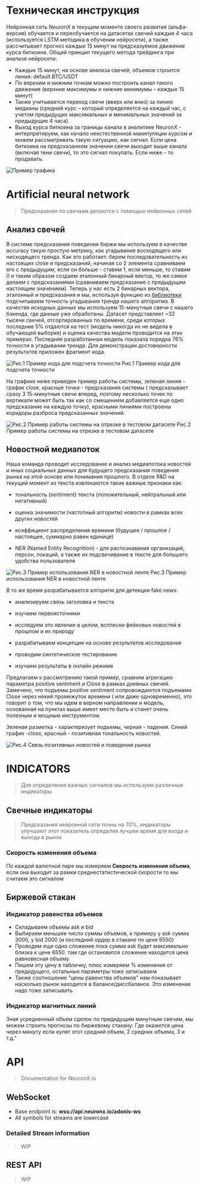 # Техническая инструкция

Нейронная сеть NeuronX в текущем моменте своего развития (альфа-версия) обучается и переобучается на датасетах свечей каждые 4 часа (используется LSTM методика в обучении нейросети), а также рассчитывает прогноз каждые 15 минут на предсказуемое движение курса биткоина.
Общий принцип текущего метода трейдинга при анализе нейросети:

- Каждые 15 минут, на основе анализа свечей, объемов строится линия: default BTC/USDT
- По верхним и нижним точкам можно построить канал такого движения (верхние максимумы и нижние минимумы – каждые 15 минут)
- Также учитывается переход свечи (вверх или вниз) за линию медианы
(средний курс – который определяется на каждый час, с учетом предыдущих максимальных и минимальных значений за предыдущие 4 часа).
- Выход курса биткоина за границы канала в аналитике NeuronX - интерпретируем, как начало неестественной манипуляции курсом и можем рассматривать такую ситуацию, как сигнал.
Если цена биткоина на предсказанном значении свечи выходит выше канала (включая тени свечи), то это сигнал покупать. Если ниже – то продавать.

![Пример графика](./img/instruction-1.png)

# Artificial neural network
> Предсказания по свечаам делаются с помощью нейронных сетей

## Анализ свечей
В системе предсказания поведения биржи мы используем в качестве accuracy такую простую метрику, как угадывание восходящего или нисходящего тренда. Как это работает: берем последовательность из настоящих close и предсказаний, начиная со 2 элемента сравниваем его с предыдущим, если он больше - ставим 1, если меньше, то ставим 0 и таким образом создаем эталонный бинарный вектор, то же самое делаем с предсказаниями (сравниваем предсказание с предыдущим настоящим значением). Теперь у нас есть 2 бинарных вектора, эталонный и предсказания и мы, используя функцию из [библиотеки](http://sklearn.metrics.accuracy_score) подсчитываем точность угадывания тренда нашего алгоритма. В качестве исходных данных мы используем 15-минутные свечи с нашего бэкенда, где данные уже обработаны. Датасет представляет ~32 тысячи свечей, отсортированных по времени, среди которых последние 5% отдаются на тест (модель никогда их не видела в обучающей выборке) и оценка качества модели проводится на этих примерах. Последняя разработанная модель показала порядка 76% точности в угадывании тренда. Для демонстрации достоверности результатов приложен фрагмент кода.

![Рис.1 Пример кода для подсчета точности](./img/ai-1.png)
Рис.1 Пример кода для подсчета точности

На графике ниже приведен пример работы системы, зеленая линия - график close, красные точки - предсказания системы ( предсказывает сразу 3 15-минутные свечи вперед, поэтому несколько точек по вертикали может быть так как со смещением добавляется еще одно предсказание на каждую точку), красными линиями построены коридоры разброса предсказанных значений.

![Рис.2 Пример работы системы на отрезке в тестовом датасете](./img/ai-2.png)
Рис.2 Пример работы системы на отрезке в тестовом датасете

## Новостной медиапоток
Наша команда проводит исследование и анализ медиапотока новостей и иных  социальных данных для будущего предсказания поведения рынка на этой основе или понимания прошлого. В отделе R&D на текущий момент из текста извлекаются такие важные признаки как:


- тональность (sentiment) текста (положительный, нейтральный или негативный)

- оценка значимости (частотный алгоритм) новости в рамках всех других новостей

- коэффициент распределения времени (будущее / прошлое / настоящее, суммарно равен единице)

- NER (Named Entity Recognition) - для распознавания организаций, персон, локаций, а также их подсвечивание в тексте для большего удобства пользователя

![Рис.3 Пример использования NER в новостной ленте](./img/ai-3.png)
Рис.3 Пример использования NER в новостной ленте

В то же время разрабатывается алгоритм для детекции fake news:


- анализируем связь заголовка и текста

- изучаем первоисточники

- исследуем это явление в целом, всплески фейковых новостей в прошлом и их природу

- разрабатываем концепции на основе результатов исследования

- проводим синтетическое тестирование

- изучаем результаты в онлайн режиме


Предлагаем к рассмотрению такой пример, сравним агрегацию параметра positive sentiment и Close в рамках дневных свечей. Замечено, что подъемы positive sentiment сопровождаются подъемами Close через некий промежуток времени ( или даже одновременно), это говорит о том, что мы идем в верном направлении и модель, основанная на пунктах выше имеет место быть и станет очень полезным и мощным инструментом.


Зеленая разметка - характеризует подъемы, черная - падения. Синий график -close, красный - позитивная тональность новостей.

![Рис.4 Связь позитивных новостей и поведения рынка](./img/ai-4.png)


# INDICATORS

> Для определения важных сигналов мы используем различные индикаторы

## Свечные индикаторы
> Предсказания нейронной сети точны на 70%, индикаторы улучшают этот показатель определяя лучшее время для входа и выхода в рынок

### Cкорость изменения объема
По каждой валютной паре мы измеряем **Скорость изменения объема**, если она выходит за рамки среднестатистической скорости то мы считаем это сигналом

## Биржевой стакан
### Индикатор равенства объемов
- Складываем объемы ask и bid
- Выбираем меньшее число суммы объемов, к примеру у ask сумма 3000, у bid 2000 (и последний ордер в стакане по цене 6550)
- Проводим еще одно сложение пока сумма ask будет максимально близка к цене 6550. там где остановится сложение находится цена равновесная объему
- Пишем эту цену в табличку, плюс измеряем % изменения от предидущего, остальные параметры тоже записываем
- Также соотношение "цены равенства объемов" нам показывает насколько рынок находится в балансе/диссбалансе. Это изменение надо тоже записывать

### Индикатор магнитных линий
Зная усредненный объем сделок по предидущим минутным свечам, мы можем строить прогнозы по биржевому стакану:
Где окажется цена через минуту если купят этот средний объем, 2 средних объема, 3 и т.д."


# API

> Documentation for NeuronX.io

## WebSocket


- Base endpoint is: **wss://api.neuronx.io/adonis-ws**
- All symbols for streams are lowercase

### Detailed Stream information

> WIP

## REST API
> WIP